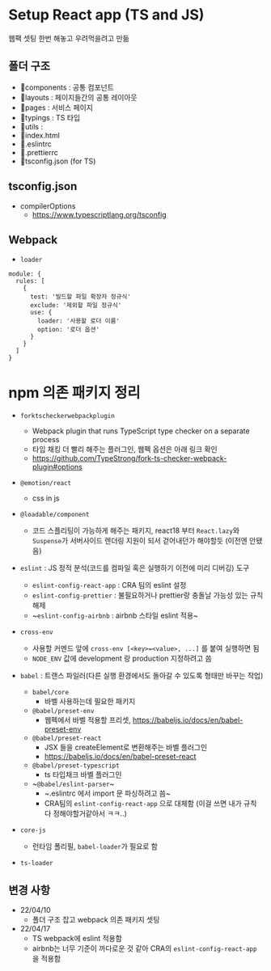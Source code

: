 # Setup React app (TS and JS)

웹팩 셋팅 한번 해놓고 우려먹을려고 만듦

## 폴더 구조

- 📁components : 공통 컴포넌트
- 📁layouts : 페이지들간의 공통 레이아웃
- 📁pages : 서비스 페이지
- 📁typings : TS 타입
- 📁utils :
- 📃index.html
- 📃.eslintrc
- 📃.prettierrc
- 📃tsconfig.json (for TS)

## tsconfig.json

- compilerOptions
  - https://www.typescriptlang.org/tsconfig

## Webpack

- `loader`

```
module: {
  rules: [
    {
      test: '빌드할 파일 확장자 정규식'
      exclude: '제외할 파일 정규식'
      use: {
        loader: '사용할 로더 이름'
        option: '로더 옵션'
      }
    }
  ]
}
```

# npm 의존 패키지 정리

- `forktscheckerwebpackplugin`
  - Webpack plugin that runs TypeScript type checker on a separate process
  - 타입 채킹 더 빨리 해주는 플러그인, 웹펙 옵션은 아래 링크 확인
  - https://github.com/TypeStrong/fork-ts-checker-webpack-plugin#options

- `@emotion/react`
  - css in js

- `@loadable/component`
  - 코드 스플리팅이 가능하게 해주는 패키지, react18 부터 `React.lazy`와 `Suspense`가 서버사이드 렌더링 지원이 되서 걷어내던가 해야할듯 (이전엔 안됐음)

- `eslint` : JS 정적 분석(코드를 컴파일 혹은 실행하기 이전에 미리 디버깅) 도구
  - `eslint-config-react-app` : CRA 팀의 eslint 설정
  - `eslint-config-prettier` : 불필요하거나 prettier랑 충돌날 가능성 있는 규칙 해제
  - ~`eslint-config-airbnb` : airbnb 스타일 eslint 적용~

- `cross-env`
  - 사용할 커멘드 앞에 `cross-env [<key>=<value>, ...]` 를 붙여 실행하면 됨
  - `NODE_ENV` 값에 development 랑 production 지정하려고 씀

- `babel` : 트랜스 파일러(다른 실행 환경에서도 돌아갈 수 있도록 형태만 바꾸는 작업)
  - `babel/core`
    - 바벨 사용하는데 필요한 패키지
  - `@babel/preset-env`
    - 웹펙에서 바벨 적용할 프리셋, https://babeljs.io/docs/en/babel-preset-env
  - `@babel/preset-react`
    - JSX 들을 createElement로 변환해주는 바벨 플러그인
    - https://babeljs.io/docs/en/babel-preset-react
  - `@babel/preset-typescript`
    - ts 타입채크 바벨 플러그인
  - ~`@babel/eslint-parser`~
    - ~.eslintrc 에서 import 문 파싱하려고 씀~
    - CRA팀의 `eslint-config-react-app` 으로 대체함 (이걸 쓰면 내가 규칙 다 정해야할거같아서 ㅋㅋ..)

- `core-js`
  - 런타임 폴리필, `babel-loader`가 필요로 함

- `ts-loader`

## 변경 사항

- 22/04/10
  - 폴더 구조 잡고 webpack 의존 패키지 셋팅
- 22/04/17
  - TS webpack에 eslint 적용함
  - airbnb는 너무 기준이 까다로운 것 같아 CRA의 `eslint-config-react-app` 을 적용함